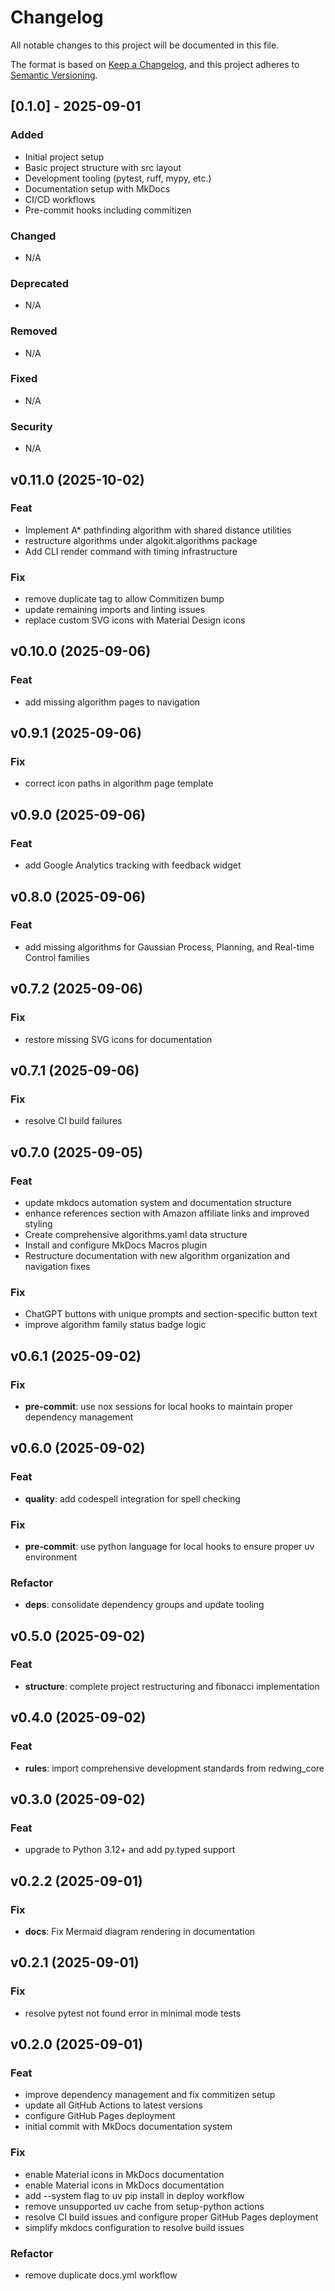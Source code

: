 # Changelog

All notable changes to this project will be documented in this file.

The format is based on [Keep a Changelog](https://keepachangelog.com/en/1.0.0/),
and this project adheres to [Semantic Versioning](https://semver.org/spec/v2.0.0.html).

## [0.1.0] - 2025-09-01

### Added
- Initial project setup
- Basic project structure with src layout
- Development tooling (pytest, ruff, mypy, etc.)
- Documentation setup with MkDocs
- CI/CD workflows
- Pre-commit hooks including commitizen

### Changed
- N/A

### Deprecated
- N/A

### Removed
- N/A

### Fixed
- N/A

### Security
- N/A

## v0.11.0 (2025-10-02)

### Feat

- Implement A* pathfinding algorithm with shared distance utilities
- restructure algorithms under algokit.algorithms package
- Add CLI render command with timing infrastructure

### Fix

- remove duplicate tag to allow Commitizen bump
- update remaining imports and linting issues
- replace custom SVG icons with Material Design icons

## v0.10.0 (2025-09-06)

### Feat

- add missing algorithm pages to navigation

## v0.9.1 (2025-09-06)

### Fix

- correct icon paths in algorithm page template

## v0.9.0 (2025-09-06)

### Feat

- add Google Analytics tracking with feedback widget

## v0.8.0 (2025-09-06)

### Feat

- add missing algorithms for Gaussian Process, Planning, and Real-time Control families

## v0.7.2 (2025-09-06)

### Fix

- restore missing SVG icons for documentation

## v0.7.1 (2025-09-06)

### Fix

- resolve CI build failures

## v0.7.0 (2025-09-05)

### Feat

- update mkdocs automation system and documentation structure
- enhance references section with Amazon affiliate links and improved styling
- Create comprehensive algorithms.yaml data structure
- Install and configure MkDocs Macros plugin
- Restructure documentation with new algorithm organization and navigation fixes

### Fix

- ChatGPT buttons with unique prompts and section-specific button text
- improve algorithm family status badge logic

## v0.6.1 (2025-09-02)

### Fix

- **pre-commit**: use nox sessions for local hooks to maintain proper dependency management

## v0.6.0 (2025-09-02)

### Feat

- **quality**: add codespell integration for spell checking

### Fix

- **pre-commit**: use python language for local hooks to ensure proper uv environment

### Refactor

- **deps**: consolidate dependency groups and update tooling

## v0.5.0 (2025-09-02)

### Feat

- **structure**: complete project restructuring and fibonacci implementation

## v0.4.0 (2025-09-02)

### Feat

- **rules**: import comprehensive development standards from redwing_core

## v0.3.0 (2025-09-02)

### Feat

- upgrade to Python 3.12+ and add py.typed support

## v0.2.2 (2025-09-01)

### Fix

- **docs**: Fix Mermaid diagram rendering in documentation

## v0.2.1 (2025-09-01)

### Fix

- resolve pytest not found error in minimal mode tests

## v0.2.0 (2025-09-01)

### Feat

- improve dependency management and fix commitizen setup
- update all GitHub Actions to latest versions
- configure GitHub Pages deployment
- initial commit with MkDocs documentation system

### Fix

- enable Material icons in MkDocs documentation
- enable Material icons in MkDocs documentation
- add --system flag to uv pip install in deploy workflow
- remove unsupported uv cache from setup-python actions
- resolve CI build issues and configure proper GitHub Pages deployment
- simplify mkdocs configuration to resolve build issues

### Refactor

- remove duplicate docs.yml workflow
